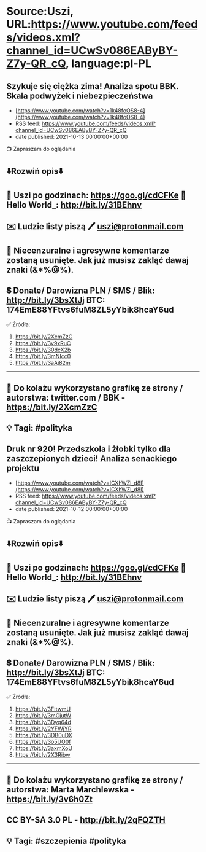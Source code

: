 # Source:Uszi, URL:https://www.youtube.com/feeds/videos.xml?channel_id=UCwSv086EAByBY-Z7y-QR_cQ, language:pl-PL

## Szykuje się ciężka zima! Analiza spotu BBK. Skala podwyżek i niebezpieczeństwa
 - [https://www.youtube.com/watch?v=1k48foOS8-4](https://www.youtube.com/watch?v=1k48foOS8-4)
 - RSS feed: https://www.youtube.com/feeds/videos.xml?channel_id=UCwSv086EAByBY-Z7y-QR_cQ
 - date published: 2021-10-13 00:00:00+00:00

📺 Zapraszam do oglądania

⬇️Rozwiń opis⬇️
------------------------------------------------------------
👀 Uszi po godzinach: https://goo.gl/cdCFKe
👀 Hello World_: http://bit.ly/31BEhnv
------------------------------------------------------------
✉️ Ludzie listy piszą 
🖊️ uszi@protonmail.com
------------------------------------------------------------
👺 Niecenzuralne i agresywne komentarze zostaną usunięte.  Jak już musisz zakląć dawaj znaki (&*%@%).
------------------------------------------------------------
💲 Donate/ Darowizna
PLN / SMS / Blik: http://bit.ly/3bsXtJj
BTC: 174EmE88YFtvs6fuM8ZL5yYbik8hcaY6ud
-------------------------------------------------------------
✅ Źródła:
1. https://bit.ly/2XcmZzC
2. https://bit.ly/3v9xRuC
3. https://bit.ly/30dcX2b
4. https://bit.ly/3mNIcc0
5. https://bit.ly/3aAj82m
---------------------------------------------------------------
🎴 Do kolażu wykorzystano grafikę ze strony / autorstwa: 
twitter.com / BBK - https://bit.ly/2XcmZzC
---------------------------------------------------------------
💡 Tagi: #polityka
--------------------------------------------------------------

## Druk nr 920! Przedszkola i żłobki tylko dla zaszczepionych dzieci! Analiza senackiego projektu
 - [https://www.youtube.com/watch?v=ICXhWZl_d8I](https://www.youtube.com/watch?v=ICXhWZl_d8I)
 - RSS feed: https://www.youtube.com/feeds/videos.xml?channel_id=UCwSv086EAByBY-Z7y-QR_cQ
 - date published: 2021-10-12 00:00:00+00:00

📺 Zapraszam do oglądania

⬇️Rozwiń opis⬇️
------------------------------------------------------------
👀 Uszi po godzinach: https://goo.gl/cdCFKe
👀 Hello World_: http://bit.ly/31BEhnv
------------------------------------------------------------
✉️ Ludzie listy piszą 
🖊️ uszi@protonmail.com
------------------------------------------------------------
👺 Niecenzuralne i agresywne komentarze zostaną usunięte.  Jak już musisz zakląć dawaj znaki (&*%@%).
------------------------------------------------------------
💲 Donate/ Darowizna
PLN / SMS / Blik: http://bit.ly/3bsXtJj
BTC: 174EmE88YFtvs6fuM8ZL5yYbik8hcaY6ud
-------------------------------------------------------------
✅ Źródła:
1. https://bit.ly/3FItwmU
2. https://bit.ly/3mGjutW
3. https://bit.ly/3Dyq64d
4. https://bit.ly/2YFWjYR
5. https://bit.ly/3DB0uDX
6. https://bit.ly/3o5UO0f
7. https://bit.ly/3axmXoU
8. https://bit.ly/2X3Ribw
---------------------------------------------------------------
🎴 Do kolażu wykorzystano grafikę ze strony / autorstwa: 
Marta Marchlewska - https://bit.ly/3v6h0Zt
---
CC BY-SA 3.0 PL - http://bit.ly/2qFQZTH
---------------------------------------------------------------
💡 Tagi: #szczepienia #polityka
--------------------------------------------------------------

